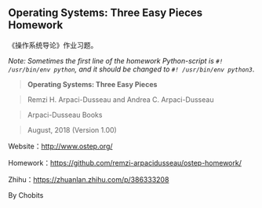 ## Operating Systems: Three Easy Pieces Homework

《操作系统导论》作业习题。

*Note: Sometimes the first line of the homework Python-script is `#! /usr/bin/env python`, and it should be changed to `#! /usr/bin/env python3`*.

> **Operating Systems: Three Easy Pieces**

> Remzi H. Arpaci-Dusseau and Andrea C. Arpaci-Dusseau

> Arpaci-Dusseau Books

> August, 2018 (Version 1.00)

Website：http://www.ostep.org/

Homework：https://github.com/remzi-arpacidusseau/ostep-homework/

Zhihu：https://zhuanlan.zhihu.com/p/386333208

By Chobits

